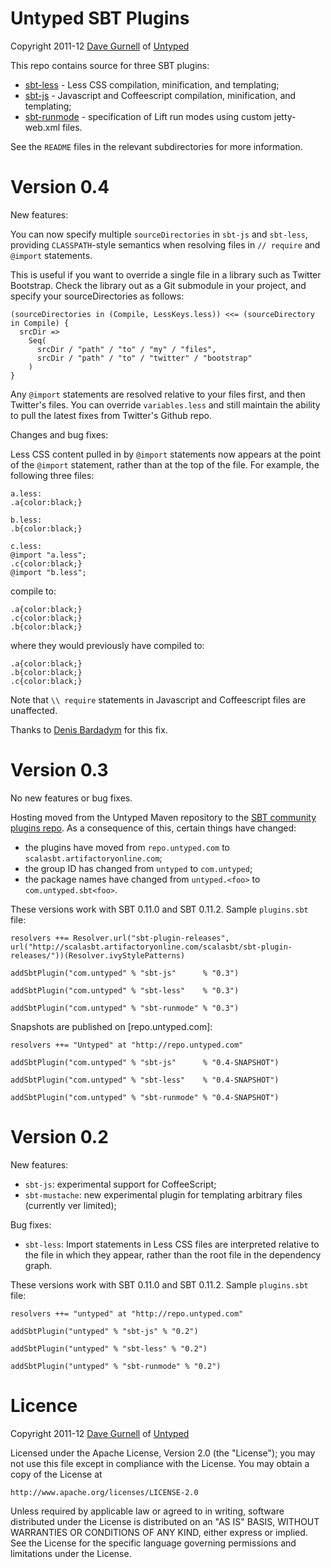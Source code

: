 Untyped SBT Plugins
===================

Copyright 2011-12 [Dave Gurnell] of [Untyped]

This repo contains source for three SBT plugins:

 - [sbt-less] - Less CSS compilation, minification, and templating;
 - [sbt-js] - Javascript and Coffeescript compilation, minification, and templating;
 - [sbt-runmode] - specification of Lift run modes using custom jetty-web.xml files.

See the `README` files in the relevant subdirectories for more information.

Version 0.4
===========

New features:

You can now specify multiple `sourceDirectories` in `sbt-js` and `sbt-less`,
providing `CLASSPATH`-style semantics when resolving files in `// require` and
`@import` statements.

This is useful if you want to override a single file in a library such as
Twitter Bootstrap. Check the library out as a Git submodule in your project,
and specify your sourceDirectories as follows:

    (sourceDirectories in (Compile, LessKeys.less)) <<= (sourceDirectory in Compile) {
      srcDir =>
        Seq(
          srcDir / "path" / "to" / "my" / "files",
          srcDir / "path" / "to" / "twitter" / "bootstrap"
        )
    }

Any `@import` statements are resolved relative to your files first, and then
Twitter's files. You can override `variables.less` and still maintain the ability
to pull the latest fixes from Twitter's Github repo.

Changes and bug fixes:

Less CSS content pulled in by `@import` statements now appears at the point of the
`@import` statement, rather than at the top of the file. For example, the following
three files:

    a.less:
    .a{color:black;}

    b.less:
    .b{color:black;}

    c.less:
    @import "a.less";
    .c{color:black;}
    @import "b.less";

compile to:

    .a{color:black;}
    .c{color:black;}
    .b{color:black;}

where they would previously have compiled to:

    .a{color:black;}
    .b{color:black;}
    .c{color:black;}

Note that `\\ require` statements in Javascript and Coffeescript files are unaffected.

Thanks to [Denis Bardadym] for this fix.

Version 0.3
===========

No new features or bug fixes.

Hosting moved from the Untyped Maven repository to the [SBT community plugins repo].
As a consequence of this, certain things have changed:

 - the plugins have moved from `repo.untyped.com` to `scalasbt.artifactoryonline.com`;
 - the group ID has changed from `untyped` to `com.untyped`;
 - the package names have changed from `untyped.<foo>` to `com.untyped.sbt<foo>`.

These versions work with SBT 0.11.0 and SBT 0.11.2. Sample `plugins.sbt` file:

    resolvers ++= Resolver.url("sbt-plugin-releases", url("http://scalasbt.artifactoryonline.com/scalasbt/sbt-plugin-releases/"))(Resolver.ivyStylePatterns)

    addSbtPlugin("com.untyped" % "sbt-js"      % "0.3")

    addSbtPlugin("com.untyped" % "sbt-less"    % "0.3")

    addSbtPlugin("com.untyped" % "sbt-runmode" % "0.3")

Snapshots are published on [repo.untyped.com]:

    resolvers ++= "Untyped" at "http://repo.untyped.com"

    addSbtPlugin("com.untyped" % "sbt-js"      % "0.4-SNAPSHOT")

    addSbtPlugin("com.untyped" % "sbt-less"    % "0.4-SNAPSHOT")

    addSbtPlugin("com.untyped" % "sbt-runmode" % "0.4-SNAPSHOT")

Version 0.2
===========

New features:

 - `sbt-js`: experimental support for CoffeeScript;
 - `sbt-mustache`: new experimental plugin for templating arbitrary files (currently ver limited);

Bug fixes:

- `sbt-less`: Import statements in Less CSS files are interpreted relative to the file in which they appear,
   rather than the root file in the dependency graph.

These versions work with SBT 0.11.0 and SBT 0.11.2. Sample `plugins.sbt` file:

    resolvers ++= "untyped" at "http://repo.untyped.com"

    addSbtPlugin("untyped" % "sbt-js" % "0.2")

    addSbtPlugin("untyped" % "sbt-less" % "0.2")

    addSbtPlugin("untyped" % "sbt-runmode" % "0.2")

Licence
=======

Copyright 2011-12 [Dave Gurnell] of [Untyped]

Licensed under the Apache License, Version 2.0 (the "License");
you may not use this file except in compliance with the License.
You may obtain a copy of the License at

    http://www.apache.org/licenses/LICENSE-2.0

Unless required by applicable law or agreed to in writing, software
distributed under the License is distributed on an "AS IS" BASIS,
WITHOUT WARRANTIES OR CONDITIONS OF ANY KIND, either express or implied.
See the License for the specific language governing permissions and
limitations under the License.

[SBT community plugins repo]: http://www.scala-sbt.org/
[Dave Gurnell]: http://boxandarrow.com
[Untyped]: http://untyped.com
[sbt-less]: https://github.com/untyped/sbt-plugins/tree/master/sbt-less
[sbt-js]: https://github.com/untyped/sbt-plugins/tree/master/sbt-js
[sbt-runmode]: https://github.com/untyped/sbt-plugins/tree/master/sbt-runmode
[Denis Bardadym]: https://github.com/btd
